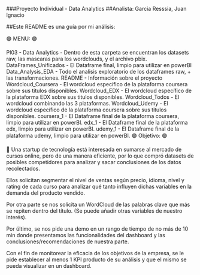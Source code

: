 ###Proyecto Individual - Data Analytics
##Analista: Garcia Resssia, Juan Ignacio

##Este README es una guía por mi análisis:

🟣 MENU: 🟣

PI03 - Data Analytics - Dentro de esta carpeta se encuentran los datasets raw, las mascaras para los wordclouds, y el archivo pbix.
DataFrames_Unificados - El Dataframe final, limpio para utilizar en powerBI
Data_Analysis_EDA - Todo el analisis exploratorio de los dataframes raw, + las transformaciones.
README - Información sobre el proyecto
Wordcloud_Coursera - El wordcloud específico de la plataforma coursera sobre sus titulos disponibles.
Wordcloud_EDX - El wordcloud específico de la plataforma EDX sobre sus titulos disponibles.
Wordcloud_Todos - El wordcloud combinando las 3 plataformas.
Wordcloud_Udemy - El wordcloud específico de la plataforma coursera sobre sus titulos disponibles.
coursera_1 - El Dataframe final de la plataforma coursera, limpio para utilizar en powerBI.
edx_1 - El Dataframe final de la plataforma edx, limpio para utilizar en powerBI.
udemy_1 - El Dataframe final de la plataforma udemy, limpio para utilizar en powerBI.
🟣 Objetivo: 🟣

🔹 Una startup de tecnología está interesada en sumarse al mercado de cursos online, pero de una manera eficiente, por lo que compró datasets de posibles competidores para analizar y sacar conclusiones de los datos recolectados.

Ellos solicitan segmentar el nivel de ventas según precio, idioma, nivel y rating de cada curso para analizar qué tanto influyen dichas variables en la demanda del producto vendido.

Por otra parte se nos solicita un WordCloud de las palabras clave que más se repiten dentro del título. (Se puede añadir otras variables de nuestro interés).

Por último, se nos pide una demo en un rango de tiempo de no más de 10 min donde presentamos las funcionalidades del dashboard y las conclusiones/recomendaciones de nuestra parte.

Con el fin de monitorear la eficacia de los objetivos de la empresa, se le pide establecer al menos 1 KPI producto de su análisis y que el mismo se pueda visualizar en un dashboard.
